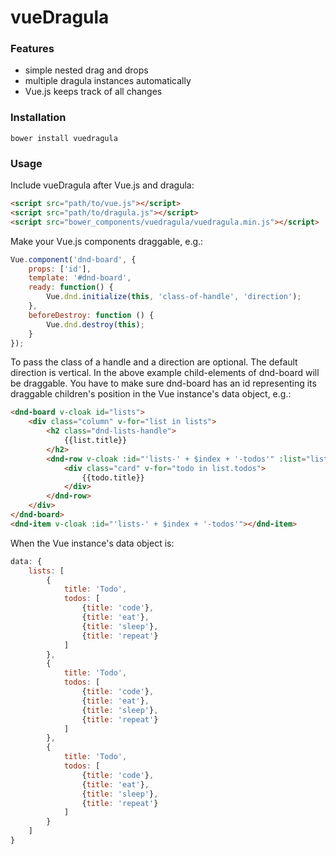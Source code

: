 # vueDragula
### Features
- simple nested drag and drops
- multiple dragula instances automatically
- Vue.js keeps track of all changes


### Installation
```
bower install vuedragula
```
### Usage
Include vueDragula after Vue.js and dragula:
```html
<script src="path/to/vue.js"></script>
<script src="path/to/dragula.js"></script>
<script src="bower_components/vuedragula/vuedragula.min.js"></script>
```
Make your Vue.js components draggable, e.g.:
```javascript
Vue.component('dnd-board', {
    props: ['id'],
    template: '#dnd-board',
    ready: function() {
        Vue.dnd.initialize(this, 'class-of-handle', 'direction');
    },
    beforeDestroy: function () {
        Vue.dnd.destroy(this);
    }
});
```
To pass the class of a handle and a direction are optional. The default direction is vertical. In the above example child-elements of dnd-board will be draggable. 
You have to make sure dnd-board has an id representing its draggable children's position in the Vue instance's data object, e.g.:
```html
<dnd-board v-cloak id="lists">
    <div class="column" v-for="list in lists">
        <h2 class="dnd-lists-handle">
            {{list.title}}
        </h2>
        <dnd-row v-cloak :id="'lists-' + $index + '-todos'" :list="list">
            <div class="card" v-for="todo in list.todos">
                {{todo.title}}
            </div>
        </dnd-row>
    </div>
</dnd-board>
<dnd-item v-cloak :id="'lists-' + $index + '-todos'"></dnd-item>
```
When the Vue instance's data object is:
```javascript
data: {
    lists: [
        {
            title: 'Todo',
            todos: [
                {title: 'code'},
                {title: 'eat'},
                {title: 'sleep'},
                {title: 'repeat'}
            ]
        },
        {
            title: 'Todo',
            todos: [
                {title: 'code'},
                {title: 'eat'},
                {title: 'sleep'},
                {title: 'repeat'}
            ]
        },
        {
            title: 'Todo',
            todos: [
                {title: 'code'},
                {title: 'eat'},
                {title: 'sleep'},
                {title: 'repeat'}
            ]
        }
    ]
}
```